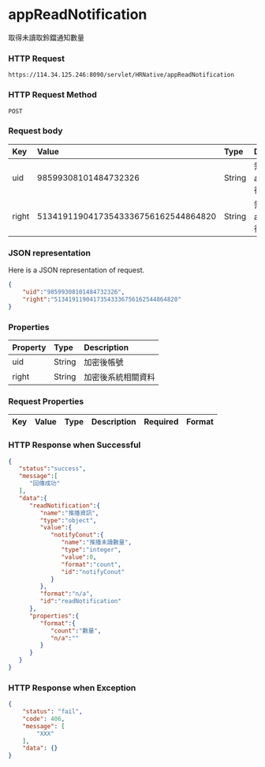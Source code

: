 # appReadNotification
取得未讀取鈴鐺通知數量

### HTTP Request
```
https://114.34.125.246:8090/servlet/HRNative/appReadNotification
```

### HTTP Request Method
```
POST
```

### Request body
| Key | Value | Type | Description |
|:----------|:-------------|:-----|:------------|
| uid | 98599308101484732326 | String | 需透過appLogin取得
| right | 51341911904173543336756162544864820 | String | 需透過appLogin取得 |

### JSON representation
Here is a JSON representation of request.
```json
{
    "uid":"98599308101484732326",
    "right":"51341911904173543336756162544864820"
}
```

### Properties
| Property | Type | Description |
|:---------|:-----|:------------|
| uid   | String | 加密後帳號 |
| right | String | 加密後系統相關資料 |

### Request Properties
| Key | Value | Type | Description | Required | Format |
|:----------|:-------------|:-----|:------------|:------------|:------------|

### HTTP Response when Successful
```json
{
   "status":"success",
   "message":[
      "回傳成功"
   ],
   "data":{
      "readNotification":{
         "name":"推播資訊",
         "type":"object",
         "value":{
            "notifyConut":{
               "name":"推播未讀數量",
               "type":"integer",
               "value":0,
               "format":"count",
               "id":"notifyConut"
            }
         },
         "format":"n/a",
         "id":"readNotification"
      },
      "properties":{
         "format":{
            "count":"數量",
            "n/a":""
         }
      }
   }
}
```

### HTTP Response when Exception
```json
{
    "status": "fail",
    "code": 406,
    "message": [
        "XXX"
    ],
    "data": {}
}
```
